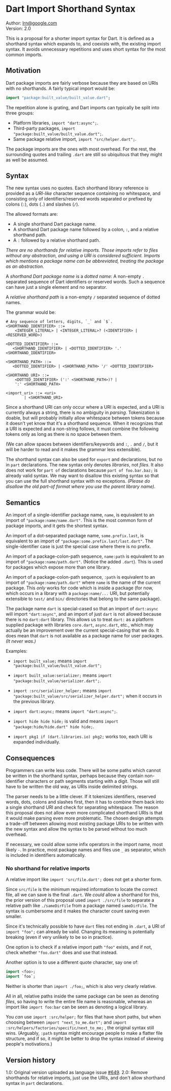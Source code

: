 # Dart Import Shorthand Syntax

Author: lrn@google.com<br>Version: 2.0

This is a proposal for a shorter import syntax for Dart. It is defined as a shorthand syntax which expands to, and coexists with, the existing import syntax. It avoids unnecessary repetitions and uses short syntax for the most common imports.

## Motivation

Dart package imports are fairly verbose because they are based on URIs with no shorthands. A fairly typical import would be:

```dart
import "package:built_value/built_value.dart";
```

The repetition alone is grating, and Dart imports can typically be split into three groups:

* Platform libraries, `import "dart:async";`.
* Third-party packages, `import "package:built_value/built_value.dart";`.
* Same package relative import, `import "src/helper.dart";`.

The package imports are the ones with most overhead. For the rest, the surrounding quotes and trailing `.dart` are still so ubiquitous that they might as well be assumed.

## Syntax

The new syntax uses no quotes. Each shorthand library reference is provided as a *URI-like* character sequence containing no whitespace, and consisting only of identifiers/reserved words separated or prefixed by colons (`:`), dots (`.`) and slashes (`/`). 

The allowed formats are:

* A single shorthand Dart package name.
* A shorthand Dart package name followed by a colon, `:`, and a relative shorthand path.
* A `:` followed by a relative shorthand path.

_There are no shorthands for relative imports. Those imports refer to *files* without any abstraction, and using a URI is considered sufficient. Imports which mentions a package name can be abbreviated, treating the package as an abstraction._

A *shorthand Dart package name* is a *dotted name*: A non-empty `.` separated sequence of Dart identifiers or reserved words. Such a sequence can have just a single element and no separator.

A *relative shorthand path* is a non-empty `/` separated sequence of dotted names.

The grammar would be:

```
# Any sequence of letters, digits, `_` and `$`.
<SHORTHAND_IDENTIFIER> ::= 
    <INTEGER_LITERAL> | <INTEGER_LITERAL>? (<IDENTIFIER> | <RESERVED_WORD>)

<DOTTED_IDENTIFIER> ::=
   <SHORTHAND_IDENTIFIER> | <DOTTED_IDENTIFIER> '.' <SHORTHAND_IDENTIFIER>

<SHORTHAND_PATH> ::=
   <DOTTED_IDENTIFIER> | <SHORTHAND_PATH> '/' <DOTTED_IDENTIFIER>
   
<SHORTHAND_URI> ::=  
    <DOTTED_IDENTIFIER> (':' <SHORTHAND_PATH>)? |
    ':' <SHORTHAND_PATH>
   
<import_uri> ::= <uri> 
        | <SHORTHAND_URI>
```

Since a shorthand URI can only occur where a URI is expected, and a URI is currently always a string, there is no ambiguity in *parsing*. Tokenization is doable, but will probably initially allow whitespace between tokens because it doesn't yet know that it's a shorthand sequence. When it recognizes that a URI is expected and a non-string follows, it must combine the following tokens only as long as there is no space between them.

(We can allow spaces between identifiers/keywords and `:`, `.` and `/`, but it will be harder to read and it makes the grammar less extensible).

The shorthand syntax can also be used for `export` and declarations, but no in `part` declarations. The new syntax only denotes *libraries*, not *files*. It also does not work for `part of` declarations because `part of foo.bar.baz;` is already valid syntax. We may want to disallow this existing syntax so that you can use the full shorthand syntax with no exceptions. _(Please do disallow the old part-of format where you use the parent library *name*)._

## Semantics

An import of a single-identifier package name, `name`, is equivalent to an import of `"package:name/name.dart"`. This is the most common form of package imports, and it gets the shortest syntax.

An import of a dot-separated package name, `some.prefix.last`, is equivalent to an import of `"package:some.prefix.last/last.dart"`. The single-identifier case is just the special case where there is no prefix.

An import of a package-colon-path sequence, `name:path` is equivalent to an import of `"package:name/path.dart"`. (Notice the added `.dart`). This is used for packages which expose more than one library.

An import of a package-colon-path sequence, `:path` is equivalent to an import of `"package:name/path.dart"` where `name` is the name of the current package. This *only* works for code which is inside a package (for now, which occurs in a library with a `package:name/...` URI, but potentially extensible to `test/` and `bin/` directories that belong to the same package).

The package name `dart` is special-cased so that an import of `dart:async` will import `"dart:async"`, and an import of just `dart` is not allowed because there is no `dart:dart` library. This allows us to treat `dart:` as a platform supplied package with libraries `core.dart`, `async.dart`, etc., which may actually be an improvement over the current special-casing that we do. It does mean that `dart` is not available as a package name for user packages. _(It never was.)_

Examples:

* `import built_value;` means `import "package:built_value/built_value.dart";`
* `import built_value:serializer;` means `import "package:built_value/serializer.dart";`.
* `import :src/serializer_helper;` means `import "package:built_value/src/serializer_helper.dart";` when it occurs in the previous library.
* `import dart:async;` means `import "dart:async";`.
* `import hide hide hide;` is valid and means `import "package:hide/hide.dart" hide hide;`.

* `import pkg1 if (dart.libraries.io) pkg2;` works too, each URI is expanded individually.

## Consequences

Programmers can write less code. There will be some paths which cannot be written in the shorthand syntax, perhaps because they contain non-identifier characters or path segments starting with a digit. Those will still have to be written the old way, as URIs inside delimited strings.

The parser needs to be a little clever. If it tokenizes identifiers, reserved words, dots, colons and slashes first, then it has to combine them back into a single shorthand URI and check for separating whitespace. The reason this proposal does not allow even more complicated shorthand URIs is that it would make parsing even more problematic. The chosen design attempts a trade-off between allowing most existing package URIs to be written with the new syntax and allow the syntax to be parsed without too much overhead. 

If necessary, we could allow some infix operators in the import name, most likely `-`. In practice, most package names and files use `_` as separator, which is included in identifiers automatically.

### No shorthand for relative imports

A relative import like `import 'src/file.dart';` does not get a shorter form.

Since `src/file` is the minimum required information to locate the correct file, all we can save is the final `.dart`. We *could* allow a shorthand for this, the prior version of this proposal used `import ./src/file` to separate a relative path like `./sameDirFile` from a package named `sameDirFile`. The syntax is cumbersome and it makes the character count saving even smaller.

Since it's technically possible to have `dart` files not ending in `.dart`, a URI of `import "foo";` can already be valid. Changing its meaning is potentially breaking (even if very unlikely to be so in practice). 

One option is to check if a relative import path `"foo"` exists, and if not, check whether `"foo.dart"` does and use that instead.

Another option is to use a different quote character, say one of:

```dart
import <foo>;
import `foo`;
```

Neither is shorter than `import ./foo;`, which is also very clearly relative.

All in all, relative paths inside the same package can be seen as denoting *files*, so having to write the entire file name is reasonable, whereas an import like `import foo:bar` can be seen as denoting a logical library.

You *can* use `import :src/helper;` for files that have short paths, but when choosing between `import "next_to_me.dart";` and `import :src/helpers/factories/specific/next_to_me;` , the original syntax still wins. (Arguably, `:path` syntax might encourage people to make a flatter file structure, and if so, it might be better to drop the syntax instead of skewing people's motivations.)

## Version history

1.0: Original version uploaded as language issue [#649](https://github.com/dart-lang/language/issues/649).
2.0: Remove shorthands for relative imports, just use the URIs, and don't allow shorthand syntax in `part` declarations.
